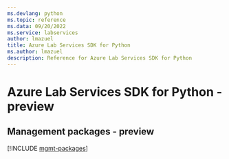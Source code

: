 ```yaml
---
ms.devlang: python
ms.topic: reference
ms.data: 09/20/2022
ms.service: labservices
author: lmazuel
title: Azure Lab Services SDK for Python
ms.author: lmazuel
description: Reference for Azure Lab Services SDK for Python
---
```

# Azure Lab Services SDK for Python - preview

## Management packages - preview
[!INCLUDE [mgmt-packages](lab-services-mgmt-index.md)]